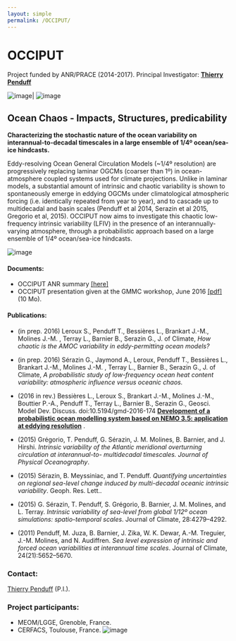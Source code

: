 ```yaml
---
layout: simple
permalink: /OCCIPUT/
---
```


# OCCIPUT
Project funded by ANR/PRACE  (2014-2017). Principal Investigator: [**Thierry Penduff**](http://lgge.osug.fr/personnels/Penduff_Thierry)

![image]({{site.baseurl}}/img/ensemble.png)| ![image]({{site.baseurl}}/img/hires.png)

##  Ocean Chaos - Impacts, Structures, predicability
**Characterizing the stochastic nature of the ocean variability on interannual-to-decadal timescales in a large ensemble of 1/4º ocean/sea-ice hindcasts.**

Eddy-resolving Ocean General Circulation Models (~1/4º resolution) are progressively replacing laminar OGCMs  (coarser than 1º) in ocean-atmosphere  coupled systems used for climate projections.
Unlike in laminar models, a substantial amount of intrinsic and chaotic variability is shown to spontaneously emerge in eddying OGCMs under climatological atmospheric forcing (i.e. identically repeated from year to year), and to cascade up to multidecadal and basin scales (Penduff et al 2014, Serazin et al 2015, Gregorio et al, 2015). OCCIPUT now aims to investigate this chaotic low-frequency intrinsic variability (LFIV) in the presence of  an interannually-varying atmosphere, through a probabilistic approach based on a large ensemble of 1/4º ocean/sea-ice hindcasts.

![image]({{site.baseurl}}/img/occischemewebsite_hiRes.png)


#### Documents:
  -  OCCIPUT ANR summary [ [here] ](http://www.agence-nationale-recherche.fr/en/anr-funded-project/?tx_lwmsuivibilan_pi2%5BCODE%5D=ANR-13-BS06-0007)
  -  OCCIPUT presentation given at the GMMC workshop, June 2016 [ [pdf] ](https://www.mercator-ocean.fr/wp-content/uploads/2016/06/5-LEROUX-GMMC2016.pdf) (10 Mo).

#### Publications:
  - (in prep. 2016) Leroux S., Penduff T., Bessières L.,  Brankart J.-M., Molines J.-M. , Terray L., Barnier B., Serazin G., J. of Climate, *How chaotic is the AMOC variability in eddy-permitting ocean models?*

  - (in prep. 2016) Sérazin G., Jaymond A., Leroux, Penduff T., Bessières L.,  Brankart J.-M., Molines J.-M. , Terray L., Barnier B., Serazin G., J. of Climate, *A probabilistic study of low-frequency ocean heat content variability: atmospheric influence versus oceanic chaos.*

 - (2016 in rev.) Bessières L.,  Leroux S., Brankart J.-M., Molines J.-M., Bouttier P.-A., Penduff T., Terray L., Barnier B., Serazin G., Geosci. Model Dev. Discuss. doi:10.5194/gmd-2016-174 [**Development of a probabilistic ocean modelling system based on NEMO 3.5: application at eddying resolution**](http://www.geosci-model-dev-discuss.net/gmd-2016-174/) .

 - (2015) Grégorio, T. Penduff, G. Sérazin, J. M. Molines, B. Barnier, and J. Hirshi. *Intrinsic variability of the Atlantic meridional overturning circulation at interannual-to- multidecadal timescales. Journal of Physical Oceanography*.

 - (2015) Sérazin, B. Meyssiniac, and T. Penduff. *Quantifying uncertainties on regional sea-level change induced by multi-decadal oceanic intrinsic variability*. Geoph. Res. Lett..

 - (2015) G. Sérazin, T. Penduff, S. Grégorio, B. Barnier, J. M. Molines, and L. Terray. *Intrinsic variability of sea-level from global 1/12º ocean simulations: spatio-temporal scales*. Journal of Climate, 28:4279–4292.

 - (2011) Penduff, M. Juza, B. Barnier, J. Zika, W. K. Dewar, A.-M. Treguier, J.-M. Molines, and N. Audiffren. *Sea level expression of intrinsic and forced ocean variabilities at interannual time scales*. Journal of Climate, 24(21):5652–5670.

  
### Contact:
 [Thierry Penduff](http://lgge.osug.fr/personnels/Penduff_Thierry) (P.I.).

### Project participants:
 - MEOM/LGGE, Grenoble, France.
 - CERFACS, Toulouse, France.
![image]({{site.baseurl}}/img/occiputsponsors.png)

